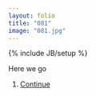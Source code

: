 ```yaml
---
layout: folio
title: "081"
image: "081.jpg"
---
```

{% include JB/setup %}

<div class="copy">
	<p>Here we go</p>
</div>

<div class="choice">
	<ol>
		<li><a href="075.html">
			Continue
		</a></li>
	</ol>
</div>